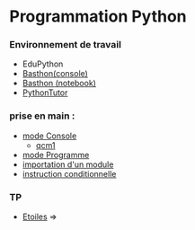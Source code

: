 # Programmation Python

### Environnement de travail
* EduPython
* [Basthon(console)](https://console.basthon.fr/) 
* [Basthon (notebook)](https://notebook.basthon.fr/)
* [PythonTutor](https://pythontutor.com/visualize.html#mode=edit)

### prise en main :
* [mode Console](https://notebook.basthon.fr/?from=https://raw.githubusercontent.com/thfruchart/1nsi/main/S0/1ModeConsole.ipynb)
  * [qcm1](https://genumsi.inria.fr/qcm.php?h=3f244e65686cc52b39b500c18b46e613)
* [mode Programme](https://notebook.basthon.fr/?from=https://raw.githubusercontent.com/thfruchart/1nsi/main/S0/2ModeProgramme.ipynb)
* [importation d'un module](https://notebook.basthon.fr/?from=https://raw.githubusercontent.com/thfruchart/1nsi/main/S0/3ImportationModule.ipynb)
* [instruction conditionnelle](https://notebook.basthon.fr/?from=https://raw.githubusercontent.com/thfruchart/1nsi/main/S0/4Conditionnelle.ipynb)

### TP
* [Etoiles](Etoiles.md) => [](etoiles.py)
